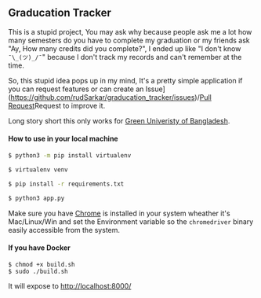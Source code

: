 ## Graducation Tracker

This is a stupid project, You may ask why because people ask me a lot how many semesters do you have to complete my graduation or my friends ask "Ay, How many credits did you complete?", I ended up like "I don't know `¯\_(ツ)_/¯`" because I don't track my records and can't remember at the time.

So, this stupid idea pops up in my mind, It's a pretty simple application if you can request features or can create an Issue](https://github.com/rudSarkar/graducation_tracker/issues)/[Pull Request](https://github.com/rudSarkar/graducation_tracker/pulls)Request to improve it.

Long story short this only works for [Green Univeristy of Bangladesh](https://green.edu.bd/).

#### How to use in your local machine

```bash
$ python3 -m pip install virtualenv

$ virtualenv venv

$ pip install -r requirements.txt

$ python3 app.py
```

Make sure you have [Chrome](https://chromedriver.chromium.org/downloads) is installed in your system wheather it's Mac/Linux/Win and set the Environment variable so the `chromedriver` binary easily accessible from the system.

#### If you have Docker

```
$ chmod +x build.sh
$ sudo ./build.sh
```

It will expose to [http://localhost:8000/](http://localhost:8000/)